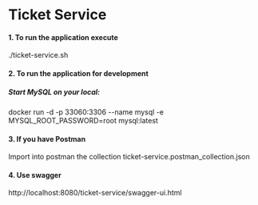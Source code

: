 <h1>Ticket Service</h1>

<h4>1. To run the application execute</h4>
<p>./ticket-service.sh</p>

<h4>2. To run the application for development</h4>
<h5>Start MySQL on your local:</h5>
docker run -d -p 33060:3306 --name mysql -e MYSQL_ROOT_PASSWORD=root mysql:latest

<h4>3. If you have Postman</h4>
<p>Import into postman the collection ticket-service.postman_collection.json</p>

<h4>4. Use swagger</h4>
<p>http://localhost:8080/ticket-service/swagger-ui.html</p>
